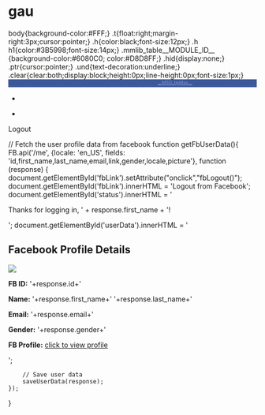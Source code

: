# gau
<Module>
<ModulePrefs title="Facebook" directory_title="Facebook" title_url="http://www.facebook.com/" description="__MSG_hdesc__" author="iBuno" author_affiliation="iBuno" author_email="gadgets@ibuno.net" author_link="http://www.ibuno.net/gadgets/" author_location="Milan,Italy" author_photo="http://www.ibuno.net/gadgets/author.png" author_aboutme="Software solutions for the web and for mobile platforms. IT consulting." author_quote="Web + Mobile" thumbnail="http://www.ibuno.net/gadgets/facebook/g/thumbnail.png" screenshot="http://www.ibuno.net/gadgets/facebook/g/screenshot.png" height="350" width="320" scrolling="false">
<Require feature="analytics"/>
<Require feature="views"/>
<Require feature="dynamic-height"/>
<Require feature="minimessage"/>
<Require feature="setprefs"/>
<Optional feature="maximize"/>
<Locale messages="http://www.ibuno.net/gadgets/facebook/l/ALL_ALL.xml"/>
<Locale lang="it" messages="http://www.ibuno.net/gadgets/facebook/l/it_ALL.xml"/>
<Locale country="IT" messages="http://www.ibuno.net/gadgets/facebook/l/it_ALL.xml"/>
<Locale lang="tl" messages="http://www.ibuno.net/gadgets/facebook/l/tl_ALL.xml"/>
<Locale country="PH" messages="http://www.ibuno.net/gadgets/facebook/l/tl_ALL.xml"/>
</ModulePrefs>
<UserPref name="exp" datatype="hidden" default_value="-1"/>
<UserPref name="ads_sx2" display_name="Message1" datatype="bool" default_value="true"/>
<Content type="html" view="home,profile,nav,canvas,default">
<![CDATA[
<style type="text/css"> body{background-color:#FFF;} .t{float:right;margin-right:3px;cursor:pointer;} .h{color:black;font-size:12px;} .h h1{color:#3B5998;font-size:14px;} .mmlib_table__MODULE_ID__ {background-color:#6080C0; color:#D8D8FF;} .hid{display:none;} .ptr{cursor:pointer;} .und{text-decoration:underline;} .clear{clear:both;display:block;height:0px;line-height:0px;font-size:1px;} </style> <!-- Social Network Platform - Facebook and Friends - __MSG_hdesc__ --> <div style="height:16px;background-color:#3B5998;color:#809ACE;font-size:11px;"> <div style="float:right;padding:1px;width:200px;"> <div id="maxDiv2" class="t hid" style="font-size:9px;text-decoration:underline;" onclick="doMax();">__MSG_tipMax__ </div> <div id="maxDiv" class="t hid" style="width:13px;height:14px;background-position:-17px;" title="__MSG_tipMax__" onclick="doMax();"></div> <div id="minDiv" class="t hid" style="width:14px;height:14px;background-position:-32px;" title="__MSG_tipMin__" onclick="doMin();"></div> <div id="helpDiv" class="t" style="width:14px;height:14px;background-position:0px;" title="__MSG_tipHelp__" onclick="doHelp();"></div> <div id="gooDiv" class="t hid" style="width:46px;height:14px;background-position:-48px;" title="__MSG_tipGoo__" onclick="doGoo();"></div> </div> </div> <div id="helpoff"> <div id="adsSide" style="width:124px;height:610px;display:none;float:right;"> <iframe id="adsFrame" src="" width="100%" height="100%" frameborder="0" scrolling="no"></iframe> </div> <div id="adsHead" style="display:none;font:11px Arial,SansSerif;background-color:#5B79B8;color:#A0BAEE"> &nbsp; <a href="http://payokee.com/it/lista/?utm_source=igoogle&utm_medium=banner&utm_campaign=fb_small_1" target="_blank" style="color:#eef;"> Sconti e offerte</a>, su misura per te! <a href="#" onclick="_hide('adsHead');prefs.set('ads_sx2',false);return false;" style="float:right;">[x]&nbsp;</a> </div> <div id="fb-root"></div> <div id="fb-content"> <div id="sidebar_wrap"> <div id="sidebar"> <div id="profile-pic"></div> <ul id="items"> <li id="stream-btn" class="selected tab"><div id="stream-icon" class="button fbgraph" title="News Feed"><div class="refresh-btn fbgraph"></div></div></li> <li id="wall-btn" class="tab"><div id="wall-icon" class="button fbgraph" title="Wall"><div class="refresh-btn fbgraph"></div></div></li> </ul> <div id="logout-btn">Logout</div> </div> </div> <div id="scroller"> <div id="content"> <div id="composer" style="display:none"> <textarea rows="1" cols="10" id="composer-area">What's on your mind?</textarea> <span id="composer-btn" class="blue-btn"><button id="composer-submit">Share</button></span> <div style="display: none" id="composer-attch"> </div> </div> <div id="loading" style="display:none"> <img id="loading-icon" /> </div> <ul id="login" style="display:none"> <div id="error" style="display:none"> Sorry, your login did not work, please try again. </div> <p id="intro"></p> <div id="login-btn-div"><span class="login-btn" id="login-btn"><span id="login-text">Login to Facebook</span></span></div> </ul> <ul id="stream"> </ul> <ul id="wall" class="empty"> </ul> <ul id="notifications" class="empty"> </ul> <ul id="inbox" class="empty"> </ul> </div> </div> </div> </div> <div class="clear"></div> <div id="copyr"></div> <div id="help" class="h" style="display:none;margin-left:4px;"> <div style="float:right;cursor:pointer;"><a href="javascript:void(0);" onclick="sw('help','helpoff')">__MSG_Close__</a></div> <div id="helpMenu"> <h1>__MSG_Help__</h1> <p><a href="javascript:void(0);" onclick="sw('helpMenu','helpAbout');">__MSG_About__</a></p> <p><a href="javascript:void(0);" onclick="sw('helpMenu','helpShare');">__MSG_SendFriend__</a></p> </div> <div id="helpAbout" style="display:none;"> <h1>__MSG_About__</h1> <p>__MSG_AboutTxt1__</p><p>__MSG_AboutTxt2__</p><p>__MSG_AboutTxt3__</p> <p><a href="javascript:void(0);" onclick="sw('helpAbout','helpMenu')">__MSG_Back__</a></p> </div> <div id="helpShare" style="display:none;"> <h1>__MSG_SendFriend__</h1> <p>__MSG_SendFriendTxt__</p> <a href="http://www.ibuno.net/go/face-__MSG_lang__" target="_blank">http://www.ibuno.net/go/face-__MSG_lang__</a> <p><a href="javascript:void(0);" onclick="sw('helpShare','helpMenu')">__MSG_Back__</a></p> </div> </div> <script type="text/javascript"> // return arguments, bypasses minification. Used e.g. as: ret("__MSG_lang__") function ret(r){return r}; </script> <script src="http://ajax.googleapis.com/ajax/libs/jquery/1.4.2/jquery.min.js" type="text/javascript"></script> <script type="text/javascript"> (function(d){d.fn.hoverIntent=function(f,l){var j={sensitivity:7,interval:100,timeout:0};j=d.extend(j,l?{over:f,out:l}:f);var c,i,m,o,p=function(r){c=r.pageX;i=r.pageY},s=function(r,a){a.hoverIntent_t=clearTimeout(a.hoverIntent_t);if(Math.abs(m-c)+Math.abs(o-i)<j.sensitivity){d(a).unbind("mousemove",p);a.hoverIntent_s=1;return j.over.apply(a,[r])}else{m=c;o=i;a.hoverIntent_t=setTimeout(function(){s(r,a)},j.interval)}},u=function(r){for(var a=(r.type=="mouseover"?r.fromElement:r.toElement)||r.relatedTarget;a&& a!=this;)try{a=a.parentNode}catch(e){a=this}if(a==this)return false;var h=jQuery.extend({},r),k=this;if(k.hoverIntent_t)k.hoverIntent_t=clearTimeout(k.hoverIntent_t);if(r.type=="mouseover"){m=h.pageX;o=h.pageY;d(k).bind("mousemove",p);if(k.hoverIntent_s!=1)k.hoverIntent_t=setTimeout(function(){s(h,k)},j.interval)}else{d(k).unbind("mousemove",p);if(k.hoverIntent_s==1)k.hoverIntent_t=setTimeout(function(){k.hoverIntent_t=clearTimeout(k.hoverIntent_t);k.hoverIntent_s=0;j.out.apply(k,[h])},j.timeout)}}; return this.mouseover(u).mouseout(u)}})(jQuery); (function(d){d.fn.TextAreaExpander=function(f,l){function j(i){i=i.target||i;var m=i.value.length,o=i.offsetWidth;if(m!=i.valLength||o!=i.boxWidth){if(c&&(m<i.valLength||o!=i.boxWidth))i.style.height="0px";var p=Math.max(i.expandMin,Math.min(i.scrollHeight,i.expandMax));i.style.overflow=i.scrollHeight>p?"auto":"hidden";i.style.height=p-7+"px";i.valLength=m;i.boxWidth=o}return true}var c=!(d.browser.msie||d.browser.opera);this.each(function(){if(this.nodeName.toLowerCase()=="textarea"){var i=this.className.match(/expand(\d+)\-*(\d+)*/i); this.expandMin=f||(i?parseInt("0"+i[1],10):0);this.expandMax=l||(i?parseInt("0"+i[2],10):99999);j(this);if(!this.Initialized){this.Initialized=true;d(this).bind("keyup",j).bind("focus",j)}}});return this}})(jQuery);jQuery(document).ready(function(){jQuery("textarea[class*=expand]").TextAreaExpander()}); (function(d){function f(){var i;i=this;i=d(i);if(!i.data("timeago")){i.data("timeago",{datetime:c.datetime(i)});var m=d.trim(i.text());m.length>0&&i.attr("title",m)}i=i.data("timeago");isNaN(i.datetime)||d(this).text(l(i.datetime));return this}function l(i){return c.inWords((new Date).getTime()-i.getTime())}function j(i,m){return(d.isFunction(i)?i(m):i).replace(/%d/i,m)}d.timeago=function(i){return i instanceof Date?l(i):typeof i=="string"?l(d.timeago.parse(i)):l(d.timeago.datetime(i))};var c=d.timeago; d.extend(d.timeago,{settings:{refreshMillis:6E4,allowFuture:false,strings:{prefixAgo:null,prefixFromNow:null,suffixAgo:"ago",suffixFromNow:"from now",ago:null,fromNow:null,seconds:"less than a minute",minute:"about a minute",minutes:"%d minutes",hour:"about an hour",hours:"about %d hours",day:"a day",days:"%d days",month:"about a month",months:"%d months",year:"about a year",years:"%d years"}},inWords:function(i){var m=this.settings.strings,o=m.prefixAgo,p=m.suffixAgo||m.ago;if(this.settings.allowFuture){if(i< 0){o=m.prefixFromNow;p=m.suffixFromNow||m.fromNow}i=Math.abs(i)}i/=1E3;var s=i/60,u=s/60,r=u/24,a=r/365;m=i<45&&j(m.seconds,Math.round(i))||i<90&&j(m.minute,1)||s<45&&j(m.minutes,Math.round(s))||s<90&&j(m.hour,1)||u<24&&j(m.hours,Math.round(u))||u<48&&j(m.day,1)||r<30&&j(m.days,Math.floor(r))||r<60&&j(m.month,1)||r<365&&j(m.months,Math.floor(r/30))||a<2&&j(m.year,1)||j(m.years,Math.floor(a));return d.trim([o,m,p].join(" "))},parse:function(i){i=d.trim(i);i=i.replace(/-/,"/").replace(/-/,"/");i=i.replace(/T/, " ").replace(/Z/," UTC");i=i.replace(/([\+-]\d\d)\:?(\d\d)/," $1$2");return new Date(i)},datetime:function(i){i=d(i).get(0).tagName.toLowerCase()=="time"?d(i).attr("datetime"):d(i).attr("title");return c.parse(i)}});d.fn.timeago=function(){var i=this;i.each(f);var m=c.settings;m.refreshMillis>0&&setInterval(function(){i.each(f)},m.refreshMillis);return i};document.createElement("abbr");document.createElement("time")})(jQuery); (function(){var d=this,f=d._,l=function(a){this._wrapped=a},j=typeof StopIteration!=="undefined"?StopIteration:"__break__",c=d._=function(a){return new l(a)};if(typeof exports!=="undefined")exports._=c;var i=Array.prototype.slice,m=Array.prototype.unshift,o=Object.prototype.toString,p=Object.prototype.hasOwnProperty,s=Object.prototype.propertyIsEnumerable;c.VERSION="0.5.8";c.each=function(a,e,h){try{if(a.forEach)a.forEach(e,h);else if(c.isNumber(a.length))for(var k=0,n=a.length;k<n;k++)e.call(h,a[k], k,a);else{var q=c.keys(a);n=q.length;for(k=0;k<n;k++)e.call(h,a[q[k]],q[k],a)}}catch(t){if(t!=j)throw t;}return a};c.map=function(a,e,h){if(a&&c.isFunction(a.map))return a.map(e,h);var k=[];c.each(a,function(n,q,t){k.push(e.call(h,n,q,t))});return k};c.reduce=function(a,e,h,k){if(a&&c.isFunction(a.reduce))return a.reduce(c.bind(h,k),e);c.each(a,function(n,q,t){e=h.call(k,e,n,q,t)});return e};c.reduceRight=function(a,e,h,k){if(a&&c.isFunction(a.reduceRight))return a.reduceRight(c.bind(h,k),e);var n= c.clone(c.toArray(a)).reverse();c.each(n,function(q,t){e=h.call(k,e,q,t,a)});return e};c.detect=function(a,e,h){var k;c.each(a,function(n,q,t){if(e.call(h,n,q,t)){k=n;c.breakLoop()}});return k};c.select=function(a,e,h){if(a&&c.isFunction(a.filter))return a.filter(e,h);var k=[];c.each(a,function(n,q,t){e.call(h,n,q,t)&&k.push(n)});return k};c.reject=function(a,e,h){var k=[];c.each(a,function(n,q,t){!e.call(h,n,q,t)&&k.push(n)});return k};c.all=function(a,e,h){e=e||c.identity;if(a&&c.isFunction(a.every))return a.every(e, h);var k=true;c.each(a,function(n,q,t){(k=k&&e.call(h,n,q,t))||c.breakLoop()});return k};c.any=function(a,e,h){e=e||c.identity;if(a&&c.isFunction(a.some))return a.some(e,h);var k=false;c.each(a,function(n,q,t){if(k=e.call(h,n,q,t))c.breakLoop()});return k};c.include=function(a,e){if(a&&c.isFunction(a.indexOf))return c.indexOf(a,e)!=-1;var h=false;c.each(a,function(k){if(h=k===e)c.breakLoop()});return h};c.invoke=function(a,e){var h=c.rest(arguments,2);return c.map(a,function(k){return(e?k[e]:k).apply(k, h)})};c.pluck=function(a,e){return c.map(a,function(h){return h[e]})};c.max=function(a,e,h){if(!e&&c.isArray(a))return Math.max.apply(Math,a);var k={computed:-Infinity};c.each(a,function(n,q,t){q=e?e.call(h,n,q,t):n;q>=k.computed&&(k={value:n,computed:q})});return k.value};c.min=function(a,e,h){if(!e&&c.isArray(a))return Math.min.apply(Math,a);var k={computed:Infinity};c.each(a,function(n,q,t){q=e?e.call(h,n,q,t):n;q<k.computed&&(k={value:n,computed:q})});return k.value};c.sortBy=function(a,e,h){return c.pluck(c.map(a, function(k,n,q){return{value:k,criteria:e.call(h,k,n,q)}}).sort(function(k,n){k=k.criteria;n=n.criteria;return k<n?-1:k>n?1:0}),"value")};c.sortedIndex=function(a,e,h){h=h||c.identity;for(var k=0,n=a.length;k<n;){var q=k+n>>1;h(a[q])<h(e)?k=q+1:n=q}return k};c.toArray=function(a){if(!a)return[];if(a.toArray)return a.toArray();if(c.isArray(a))return a;if(c.isArguments(a))return i.call(a);return c.values(a)};c.size=function(a){return c.toArray(a).length};c.first=function(a,e,h){return e&&!h?i.call(a, 0,e):a[0]};c.rest=function(a,e,h){return i.call(a,c.isUndefined(e)||h?1:e)};c.last=function(a){return a[a.length-1]};c.compact=function(a){return c.select(a,function(e){return!!e})};c.flatten=function(a){return c.reduce(a,[],function(e,h){if(c.isArray(h))return e.concat(c.flatten(h));e.push(h);return e})};c.without=function(a){var e=c.rest(arguments);return c.select(a,function(h){return!c.include(e,h)})};c.uniq=function(a,e){return c.reduce(a,[],function(h,k,n){if(0==n||(e===true?c.last(h)!=k:!c.include(h, k)))h.push(k);return h})};c.intersect=function(a){var e=c.rest(arguments);return c.select(c.uniq(a),function(h){return c.all(e,function(k){return c.indexOf(k,h)>=0})})};c.zip=function(){for(var a=c.toArray(arguments),e=c.max(c.pluck(a,"length")),h=Array(e),k=0;k<e;k++)h[k]=c.pluck(a,String(k));return h};c.indexOf=function(a,e){if(a.indexOf)return a.indexOf(e);for(var h=0,k=a.length;h<k;h++)if(a[h]===e)return h;return-1};c.lastIndexOf=function(a,e){if(a.lastIndexOf)return a.lastIndexOf(e);for(var h= a.length;h--;)if(a[h]===e)return h;return-1};c.range=function(a,e,h){var k=c.toArray(arguments),n=k.length<=1;a=n?0:k[0];e=n?k[0]:k[1];h=k[2]||1;k=Math.ceil((e-a)/h);if(k<=0)return[];k=Array(k);n=a;for(var q=0;;n+=h){if((h>0?n-e:e-n)>=0)return k;k[q++]=n}};c.bind=function(a,e){var h=c.rest(arguments,2);return function(){return a.apply(e||d,h.concat(c.toArray(arguments)))}};c.bindAll=function(a){var e=c.rest(arguments);if(e.length==0)e=c.functions(a);c.each(e,function(h){a[h]=c.bind(a[h],a)});return a}; c.delay=function(a,e){var h=c.rest(arguments,2);return setTimeout(function(){return a.apply(a,h)},e)};c.defer=function(a){return c.delay.apply(c,[a,1].concat(c.rest(arguments)))};c.wrap=function(a,e){return function(){var h=[a].concat(c.toArray(arguments));return e.apply(e,h)}};c.compose=function(){var a=c.toArray(arguments);return function(){for(var e=c.toArray(arguments),h=a.length-1;h>=0;h--)e=[a[h].apply(this,e)];return e[0]}};c.keys=function(a){if(c.isArray(a))return c.range(0,a.length);var e= [];for(var h in a)p.call(a,h)&&e.push(h);return e};c.values=function(a){return c.map(a,c.identity)};c.functions=function(a){return c.select(c.keys(a),function(e){return c.isFunction(a[e])}).sort()};c.extend=function(a,e){for(var h in e)a[h]=e[h];return a};c.clone=function(a){if(c.isArray(a))return a.slice(0);return c.extend({},a)};c.tap=function(a,e){e(a);return a};c.isEqual=function(a,e){if(a===e)return true;var h=typeof a;if(h!=typeof e)return false;if(a==e)return true;if(!a&&e||a&&!e)return false; if(a.isEqual)return a.isEqual(e);if(c.isDate(a)&&c.isDate(e))return a.getTime()===e.getTime();if(c.isNaN(a)&&c.isNaN(e))return true;if(c.isRegExp(a)&&c.isRegExp(e))return a.source===e.source&&a.global===e.global&&a.ignoreCase===e.ignoreCase&&a.multiline===e.multiline;if(h!=="object")return false;if(a.length&&a.length!==e.length)return false;h=c.keys(a);var k=c.keys(e);if(h.length!=k.length)return false;for(var n in a)if(!c.isEqual(a[n],e[n]))return false;return true};c.isEmpty=function(a){return c.keys(a).length== 0};c.isElement=function(a){return!!(a&&a.nodeType==1)};c.isArray=function(a){return!!(a&&a.concat&&a.unshift)};c.isArguments=function(a){return a&&c.isNumber(a.length)&&!a.concat&&!a.substr&&!a.apply&&!s.call(a,"length")};c.isFunction=function(a){return!!(a&&a.constructor&&a.call&&a.apply)};c.isString=function(a){return!!(a===""||a&&a.charCodeAt&&a.substr)};c.isNumber=function(a){return a===+a||o.call(a)==="[object Number]"};c.isDate=function(a){return!!(a&&a.getTimezoneOffset&&a.setUTCFullYear)}; c.isRegExp=function(a){return!!(a&&a.test&&a.exec&&(a.ignoreCase||a.ignoreCase===false))};c.isNaN=function(a){return c.isNumber(a)&&isNaN(a)};c.isNull=function(a){return a===null};c.isUndefined=function(a){return typeof a=="undefined"};c.noConflict=function(){d._=f;return this};c.identity=function(a){return a};c.breakLoop=function(){throw j;};var u=0;c.uniqueId=function(a){var e=u++;return a?a+e:e};c.templateSettings={start:"<%",end:"%>",interpolate:/<%=(.+?)%>/g};c.template=function(a,e){var h=c.templateSettings; a=new Function("obj","var p=[],print=function(){p.push.apply(p,arguments);};with(obj){p.push('"+a.replace(/[\r\t\n]/g," ").replace(RegExp("'(?=[^"+h.end[0]+"]*"+h.end+")","g"),"\t").split("'").join("\\'").split("\t").join("'").replace(h.interpolate,"',$1,'").split(h.start).join("');").split(h.end).join("p.push('")+"');}return p.join('');");return e?a(e):a};c.forEach=c.each;c.foldl=c.inject=c.reduce;c.foldr=c.reduceRight;c.filter=c.select;c.every=c.all;c.some=c.any;c.head=c.first;c.tail=c.rest;c.methods= c.functions;var r=function(a,e){return e?c(a).chain():a};c.each(c.functions(c),function(a){var e=c[a];l.prototype[a]=function(){var h=c.toArray(arguments);m.call(h,this._wrapped);return r(e.apply(c,h),this._chain)}});c.each(["pop","push","reverse","shift","sort","splice","unshift"],function(a){var e=Array.prototype[a];l.prototype[a]=function(){e.apply(this._wrapped,arguments);return r(this._wrapped,this._chain)}});c.each(["concat","join","slice"],function(a){var e=Array.prototype[a];l.prototype[a]= function(){return r(e.apply(this._wrapped,arguments),this._chain)}});l.prototype.chain=function(){this._chain=true;return this};l.prototype.value=function(){return this._wrapped}})();function _gel(d){return document.getElementById(d)}var b="http://www.ibuno.net/gadgets/facebook/",ga="UA-1810728-5",fbId=window.location.hostname.indexOf("gmodules.com")>=0?"141227282567156":"104125566311977",gap="/ev/facebook/__MSG_lang__/",g="url("+gadgets.io.getProxyUrl(b+"g/graph.png")+")",g2="url("+gadgets.io.getProxyUrl(b+"g/fbgraph.png")+")",canvas=gadgets.views&&gadgets.views.getCurrentView().getName().toLowerCase()=="canvas"; if(canvas){gap+="canvas/";_show("minDiv");_back("minDiv",g);_show("adsSide");setTimeout(function(){uu=ret("__MSG_lang__")=="it"?"adside.html":"adside_en.html";_gel("adsFrame").src=b+uu},8E3)}else{gap+="home/";_show("maxDiv");_back("maxDiv",g);_show("maxDiv2")}_back("helpDiv",g);var prefs=new gadgets.Prefs;synd=_args().synd;if(typeof synd=="undefined")synd="undef";if(synd!="ig"){_back("gooDiv",g);_show("gooDiv")}md=_gel("fb-root"); function doMax(){if(gadgets.views.requestNavigateTo)if(canv=gadgets.views.getSupportedViews().canvas){_IG_Analytics(ga,gap+"doMax");gadgets.views.requestNavigateTo(canv)}}function doMin(){if(gadgets.views.requestNavigateTo)if(canv=gadgets.views.getSupportedViews().home){_IG_Analytics(ga,gap+"doMin");gadgets.views.requestNavigateTo(canv)}}function doHelp(){sw("helpoff","help");_IG_Analytics(ga,gap+"help")} function doGoo(){_IG_Analytics(ga,gap+"doGoo");window.open("http://www.google.com/ig/adde?hl=__MSG_lang__&moduleurl=hosting.gmodules.com/ig/gadgets/file/104971404861070329537/facebook.xml")}function sw(d,f){_gel(d).style.display="none";_gel(f).style.display="block"}function _show(d){_gel(d).style.display="block"}function _hide(d){_gel(d).style.display="none"}function _back(d,f){_gel(d).style.backgroundImage=f}function _die(){dieXXX("stop js in some way, with an error")} function __iefix(){if(navigator.userAgent&&navigator.userAgent.indexOf("MSIE")>=0){_gel("adsHead").innerHTML="<p>This gadget is currently not working on Internet Explorer. Use a different browser, wait for a fix or go to the <a href='http://www.facebook.com/' target='_blank'>Facebook</a> site.</p>";_hide("fb-content");_die()}}gmail=_args().container; if((gmail=typeof gmail!="undefined"&&gmail=="gm")&&!canvas){_gel("adsHead").innerHTML="<span onclick='doMax();' style='cursor:pointer;'>expand</span>";md.style.display="none";_hide("copyr");_hide("fb-content");gadgets.window.adjustHeight();_die()}__iefix();var exper=prefs.getInt("exp");if(exper<0){exper=Math.floor(Math.random()*100);prefs.set("exp",exper)}var expTrack="";if(exper>=5&&synd=="ig"&&prefs.getBool("ads_sx2")==true&&!canvas&&ret("__MSG_lang__")=="it"){_show("adsHead");expTrack="?ads_sx2=1"}var st; st=canvas?gadgets.io.getProxyUrl(b+"style.css"):gadgets.io.getProxyUrl(b+"style_s.css");var cssl=document.createElement("link");cssl.setAttribute("rel","stylesheet");cssl.setAttribute("type","text/css");cssl.setAttribute("href",st);cssl.setAttribute("media","all");document.getElementById("fb-root").appendChild(cssl);function cgetMessage(d){return locale[d].msg}if(typeof console==="undefined"){var console={};console.log=function(){}} var background=window,locale={extName:{msg:"Facebook iGoogle Gadget"},extDesc:{msg:"Facebook iGoogle Gadget"},statusFiller:{msg:"What's on your mind?"},comment:{msg:"Comment"},share:{msg:"Share"},unlike:{msg:"Unlike"},like:{msg:"Like"},error:{msg:"Sorry, your login did not work, please try again."},logout:{msg:"Logout"},likesThis:{msg:" likes this."},likeThis:{msg:" like this."},someone:{msg:"Someone"},commentFiller:{msg:"Write a comment..."},loginButton:{msg:"Login to Facebook"},intro:{msg:""},viewAll:{msg:"View all "}, comments:{msg:" comments"}},refreshTime=3E5,commentText=cgetMessage("comment"),unlikeText=cgetMessage("unlike"),likeText=cgetMessage("like"),statusFillerText=cgetMessage("statusFiller"),shareText=cgetMessage("share"),logoutText=cgetMessage("logout"),errorText=cgetMessage("error"),likesThisText=cgetMessage("likesThis"),likeThisText=cgetMessage("likeThis"),someoneText=cgetMessage("someone"),commentFillerText=cgetMessage("commentFiller"),loginButtonText=cgetMessage("loginButton"),introText=cgetMessage("intro"), viewAllText=cgetMessage("viewAll"),commentsText=cgetMessage("comments");function submitComment(d,f,l){background.addComment(d,f,function(j){console.log(j);l()})}function submitStatus(d,f){background.publish(d,function(l){console.log(l);f()})}function submitLike(d){background.addLike(d,function(f){console.log(f)})}function removeLike(d){background.removeLike(d,function(f){console.log(f)})} function refreshStream(d,f){background.setStart(d);background.setEnd(f);background.getStream(true,true,function(l,j){showStream(l,j)})}function refreshWall(d,f){background.setStart(d);background.setEnd(f);background.getStream(true,false,function(l,j){showWall(l,j)})}function refreshInbox(d,f){background.setStart(d);background.setEnd(f);background.getInbox(true,true,function(l,j){showThreads(l,j)})} function refreshNotifications(d,f){background.setStart(d);background.setEnd(f);background.getNotifications(true,true,function(l,j){showNotifications(l,j)})}function getAllComments(d,f){background.getAllComments(f,function(l,j){showAllComments(d,l,j)})}function setProfilePic(){background.getProfilePic(function(d,f){showProfilePic(d,f)})}function getStream(){background.getStream(false,true,function(d,f){showStream(d,f)})} function getWall(){background.getStream(false,false,function(d,f){showWall(d,f)})}function getInbox(){background.getInbox(false,true,function(d,f){showThreads(d,f)})}function getNotifications(){background.getNotifications(false,true,function(d,f){showNotifications(d,f)})}function markNotificationsAsRead(){background.getNotifications(false,false,function(d){for(var f=[],l=0;l<d.length;l++)d[l].is_unread&&f.push(d[l].notification_id);background.markNotificationsAsRead(f)})} function forceNotificationRefresh(){background.forceNotificationRefresh()}function showLogin(d){$("#logout-btn").hide();$("#login").show();d&&$("#error").show()}function hideLogin(){$("#login").hide();$("#logout-btn").show()}function showProfilePic(d,f){$("#profile-pic").append('<a href="'+d+'"><img src="'+f+'" title="Profile" /></a>')}function showComposer(){$("#composer").show()}function hideComposer(){$("#composer").hide()}function removeProfilePic(){$("#profile-pic").empty()} function removeStream(){$("#stream").empty()}function showThreads(d,f){console.log(d,f);$("#inbox").empty();_.each(d,function(l){processThreads(l,f[l.snippet_author])})} function processThreads(d,f){var l=$('<li class="story"></li>');d.unread>0&&l.addClass("unread");var j=$('<div class="pic"></div>');j.append('<a href="'+f.url+'"><img src="'+f.pic_square+'"> </img></a>');l.append(j);j=$('<div class="post"></div>');var c=$('<div class="message"></div>');c.append('<div class="subject"><a href="http://facebook.com/?sk=messages&tid='+d.thread_id+'">'+(d.subject==""?"(No subject)":d.subject)+"</a></div>");c.find(".subject a").click(function(){setTimeout("forceNotificationRefresh()", 1E3)});c.append('<a class="name" href="'+f.url+'">'+f.name+"</a>");c.append('<div class="snippet">'+d.snippet+"</div>");j.append(c);l.append(j);j=$('<div class="dummy"></div>');l.append(j);$("#inbox").append(l)}function showNotifications(d,f){console.log(d,f);$("#notifications").empty();_.each(d,function(l){processNotification(l,f[l.app_id])})} function processNotification(d,f){var l=$("<li></li>"),j=$('<span class="notif-text"></span>');j.append('<a href="'+d.href+'">'+d.title_text+"</a>");f&&f.icon_url&&l.append(j).css("background-image","url("+f.icon_url+")");d.is_unread&&l.addClass("unread");$("#notifications").append(l)}function showStream(d,f){var l=_.reduce(f,{},function(j,c){j[c.id]=c;return j});console.log(d,l);$("#stream").empty();_.each(d,function(j){processPost(j,l,$("#stream"))})} function showWall(d,f){var l=_.reduce(f,{},function(j,c){j[c.id]=c;return j});console.log(d,l);$("#wall").empty();_.each(d,function(j){processPost(j,l,$("#wall"))})} function processPost(d,f,l){var j=f[d.actor_id],c;if(d.target_id!=null)c=f[d.target_id];var i=$('<li class="story"></li>');i.data("post_id",d.post_id);var m=$('<div class="pic"></div>');m.append('<a href="'+j.url+'"><img src="'+j.pic_square+'"> </img></a>');i.append(m);m=$('<div class="post"></div>');var o=$('<div class="info"></div>');o.append('<a class="name" href="'+j.url+'">'+j.name+"</a>");d.target_id!=null&&o.append(" &#155; ").append('<a class="name" href="'+c.url+'">'+c.name+"</a>");m.append(o); j=$('<div class="message"></div>');c=d.message;o=c.match(/(ftp|http|https):\/\/(\w+:{0,1}\w*@)?(\S+)(:[0-9]+)?(\/|\/([\w#!:.?+=&%@!\-\/]))?/gi);if(o!==null)for(var p=0;p<o.length;p++)c=c.replace(o[p],'<a href="'+o[p]+'">'+o[p]+"</a>");j.append(c);o=d.attachment;c=$('<div class="actions"></div>');if(o.name||isArray(o.media)){p=$('<div class="attch"></div>');c.css("clear","both");var s=$('<div class="attch-media"></div>');_.each(o.media,function(r){switch(r.type){case "link":s.append('<a href="'+r.href+ '"><img src="'+r.src+'"> </img></a>');break;case "photo":s.append('<a href="'+r.href+'"><img src="'+r.src+'"> </img></a>');break;case "video":s.append('<a href="'+r.href+'"><img src="'+r.src+'"> </img></a>');break;case "swf":s.append('<a href="'+r.swf.source_url+'"><img src="'+r.swf.preview_img+'"> </img></a>');break}});p.append(s);var u=$('<div class="attch-info"></div>');o.name&&u.append('<div class="attch-name"><a href="'+o.href+'">'+o.name+"</div>");o.caption&&u.append('<div class="attch-caption">'+ o.caption+"</div>");o.description&&u.append('<div class="attch-desc">'+o.description+"</div>");p.append(u);j.append(p)}m.append(j);j=$('<span class="time"></span>');j.append(jQuery.timeago(new Date(d.created_time*1E3)));c.append(j);if(d.comments.can_post){j=$('<span class="a comment-btn">'+commentText+"</span>");c.append(" &#183; ").append(j)}if(d.likes.can_like){j=$('<span class="a like-btn"></span>');d.likes.user_likes?j.append(unlikeText):j.append(likeText);c.append(" &#183; ").append(j)}m.append(c); j=$('<div class="feedback"></div>');if(d.likes.count>0){c=$('<div class="likes"></div>');c.append('<div class="likes-icon"></div>');$(".likes-icon").css("background-image",g2);if(isArray(d.likes.sample)){for(o=0;o<d.likes.sample.length;o++)(p=f[d.likes.sample[o]])&&p.name!==""?c.append('<a href="'+p.url+'">'+p.name+"</a>"):c.append('<span class="a">'+someoneText+"</a>");d.likes.count==1?c.append(likesThisText):c.append(likeThisText)}else c.append(someoneText+likesThisText);j.append(c)}d=renderComments(d.comments, f);j.append(d);m.append(j);i.append(m);d=$('<div class="dummy"></div>');i.append(d);l.append(i)}function selectTab(d){var f=$($(d).data("content"));localStorage.tab=$(d).data("content");$($("#items li.selected").data("content")).slideUp().hide();$("#items li.button").each(function(){$($(this).data("content")).hide()});f.slideDown();$("#items li.selected").removeClass("selected");$(d).addClass("selected");if(f.hasClass("empty")){$(d).data("init")();f.removeClass("empty")}} function initLoginEvents(){$("#login-btn").click(function(){localStorage.tab="#stream";fb_login()});$("#logout-btn").click(function(){localStorage.tab="#stream";fb_logout()})} function initEvents(){$("#composer-area").focus(function(){$(this).val()==statusFillerText&&$(this).css("color","#000").val("")}).focusout(function(){$(this).val()==""&&$(this).css("color","#9C9C9C").val(statusFillerText)});$("#items li.selected").live("hover",function(){showRefresh()}).live("mouseleave",function(){hideRefresh()}).live("click",function(){animateRefresh()});$("#items li:not(.selected)").live("click",function(){selectTab(this)});$("#stream-btn").data("refresh",function(){refreshStream(animateRefresh, stopAnimatingRefresh)}).data("init",function(){getStream()}).data("content","#stream");$("#wall-btn").data("refresh",function(){refreshWall(animateRefresh,stopAnimatingRefresh)}).data("init",function(){getWall()}).data("content","#wall");$("#inbox-btn").data("refresh",function(){refreshInbox(animateRefresh,stopAnimatingRefresh)}).data("init",function(){getInbox()}).data("content","#inbox");$("#notifications-btn").data("refresh",function(){refreshNotifications(animateRefresh,stopAnimatingRefresh); markNotificationsAsRead()}).data("init",function(){getNotifications();markNotificationsAsRead()}).data("content","#notifications");$("#items li.selected.tab").live("click",function(){$(this).data("refresh")()});$(".post-comment textarea").live("focus",function(){$(this).val()==commentFillerText&&$(this).css("color","#000").val("")}).live("focusout",function(){$(this).val()==""&&$(this).css("color","#9C9C9C").val(commentFillerText)});canvas!=undefined&&!canvas?$("#composer-area").css("width","160px"): $("#composer-area").css("width","247px");$(".comment-submit").live("click",function(){var f=$(this).parents("li.story"),l=f.data("post_id");submitComment(l,f.find(".post-comment textarea").val(),function(){getAllComments(f,l)});removeCommentBox(f)});$("#composer-submit").click(function(){if($("#composer textarea").val()!="What's on your mind?"){submitStatus($("#composer textarea").val(),function(){refreshStream(animateRefresh,stopAnimatingRefresh)});$("#composer textarea").val("").focusout()}});$("#composer textarea").val(statusFillerText); $("#composer-submit").text(shareText);$("#fb-content").find("a").live("click",function(){$(this).attr("target","_blank")});$("span.comment-btn").live("click",function(){showAndSelectCommentBox($(this).parents("li.story"))});$("span.like-btn").live("click",function(){likeStory($(this).parents("li.story"))});$(".show-more-comments").live("click",function(){var f=$(this).parents("li.story");getAllComments(f,f.data("post_id"))});if(localStorage.tab===undefined)localStorage.tab="#stream";var d=$(localStorage.tab); $($("#items li.selected").data("content")).slideUp().hide();$("#items li.button").each(function(){$($(this).data("content")).hide()});d.slideDown();$("#items li.selected").removeClass("selected");$(localStorage.tab+"-btn").addClass("selected");if(d.hasClass("empty")){$(localStorage.tab+"-btn").data("init")();d.removeClass("empty")}$("#composer textarea").TextAreaExpander(26)}function showLoading(){$("#loading").show()}function hideLoading(){$("#loading").hide()} function showAndSelectCommentBox(d){var f;if(d.find(".post-comment").length==0){f=$('<li class="post-comment"></li>');f.append('<textarea rows="2"></textarea>').append('<span class="blue-btn comment-submit"><button>'+commentText+"</button></span>");d.find(".comments").append(f)}else f=d.find(".post-comment");f.find("textarea").focus()}function removeCommentBox(d){d.find(".post-comment").remove()} function likeStory(d){if(d.find(".like-btn").text()==likeText){submitLike(d.data("post_id"));d.find(".like-btn").text(unlikeText)}else{removeLike(d.data("post_id"));d.find(".like-btn").text(likeText)}}function showRefresh(){var d=$("#items li.selected").children("div.button");d.children("div.refresh-btn").fadeIn(200);d.stop(true,true).animate({opacity:0.7},200)} function hideRefresh(){var d=$("#items li.selected").children("div.button");d.children("div.refresh-btn").fadeOut(300);d.stop(true,true).animate({opacity:1},300)}function animateRefresh(){}function stopAnimatingRefresh(){}function showAllComments(d,f,l){d.find(".comments").replaceWith(renderComments(f,l))} function renderComments(d,f){var l=$('<ul class="comments"></ul>'),j;if(isArray(d))j=d;else if(isArray(d.comment_list)){j=d.comment_list;if(d.count!=j.length){l.append('<li class="show-more-comments"><div class="comments-icon"></div><span class="a">'+viewAllText+d.count+commentsText+"</span></li>");$(".comments-icon").css("background-image",g2)}}else{if(d.count>0){l.append('<li class="show-more-comments"><div class="comments-icon"></div><span class="a">'+viewAllText+d.count+commentsText+"</span></li>"); $(".comments-icon").css("background-image",g2)}if(d.count!=undefined)return l;j=[];j[0]=d[0]}for(var c=0;c<j.length;c++){var i=j[c],m=f[i.fromid],o=$('<li class="comment"></li>'),p=$('<div class="comment-pic"></div>');p.append('<img src="'+m.pic_square+'" />');var s=$('<div class="comment-info"></div>');s.append('<a href="'+m.url+'" class="comment-name">'+m.name+"</a>");s.append('<span class="comment-time">'+jQuery.timeago(new Date(i.time*1E3))+"</a>");i=$('<div class="comment-msg">'+i.text+"</div>"); o.append(p).append(s).append(i);l.append(o)}return l}function isArray(d){return d&&length in d&&typeof d.length==="number"&&!d.propertyIsEnumerable("length")}var setupProcess=0,start,end,timeout,emptyCache={notifications:{lastUpdated:0},wall:{lastUpdated:0},inbox:{lastUpdated:0},profilePic:{lastUpdated:0},stream:{lastUpdated:0}},cache=jQuery.extend(true,{},emptyCache);function uid(){return FB.getSession().uid}background={};background.isLoggedIn=function(){return FB.getSession()}; background.publish=function(d,f){FB.api({method:"stream.publish",message:d},function(l){console.log(l);f(l)})};background.addComment=function(d,f,l){FB.api({method:"stream.addComment",post_id:d,comment:f},function(j){console.log(j);l(j)})};background.addLike=function(d,f){FB.api({method:"stream.addLike",post_id:d},function(l){console.log(l);f(l)})};background.removeLike=function(d,f){FB.api({method:"stream.removeLike",post_id:d},function(l){console.log(l);f(l)})}; background.getAllComments=function(d,f){FB.api({method:"fql.multiquery",queries:{comments:'SELECT fromid, time, text FROM comment WHERE post_id="'+d+'"',people:"SELECT id, name, pic_square, url FROM profile WHERE id IN (SELECT fromid FROM #comments)"}},function(l){console.log(l);var j=l[0].fql_result_set;l=_.reduce(l[1].fql_result_set,{},function(c,i){c[i.id]=i;return c});f(j,l)})}; background.getInbox=function(d,f,l){f&&start&&start();if(d||!d&&(new Date).valueOf()-cache.inbox.lastUpdated>refreshTime)FB.api({method:"fql.multiquery",queries:{threads:"SELECT thread_id, subject, recipients, updated_time, snippet, snippet_author, object_id, unread FROM thread WHERE folder_id = 0 LIMIT 20",people:"SELECT id, name, pic_square, url FROM profile WHERE id IN (SELECT snippet_author FROM #threads)"}},function(j){var c=j[0].fql_result_set;j=_.reduce(j[1].fql_result_set,{},function(i,m){i[m.id]= m;return i});cache.inbox.lastUpdated=(new Date).valueOf();cache.inbox.threads=c;cache.inbox.people=j;f&&end&&end();l(c,j)});else{f&&end&&end();l(cache.inbox.threads,cache.inbox.people)}}; background.getNotifications=function(d,f,l){f&&start&&start();if(d||!d&&(new Date).valueOf()-cache.notifications.lastUpdated>refreshTime)FB.api({method:"fql.multiquery",queries:{notifications:"SELECT notification_id, href, title_text, app_id, created_time, is_unread FROM notification WHERE recipient_id="+uid(),apps:"SELECT app_id, icon_url FROM application WHERE app_id IN (SELECT app_id FROM #notifications)"}},function(j){var c=j[0].fql_result_set;j=_.reduce(j[1].fql_result_set,{},function(i,m){i[m.app_id]= m;return i});cache.notifications.lastUpdated=(new Date).valueOf();cache.notifications.notifications=c;cache.notifications.apps=j;f&&end&&end();l(c,j)});else{f&&end&&end();l(cache.notifications.notifications,cache.notifications.apps)}}; background.getStream=function(d,f,l){start&&start();var j=f?'filter_key="nf" AND is_hidden = 0':"source_id="+uid();if(d||!d&&f&&(new Date).valueOf()-cache.stream.lastUpdated>refreshTime||!f&&(new Date).valueOf()-cache.wall.lastUpdated>refreshTime)FB.api({method:"fql.multiquery",queries:{news_feed:"SELECT likes, comments, attachment, post_id, created_time, target_id, actor_id, message FROM stream WHERE "+j+" LIMIT 20",people:"SELECT id, name, pic_square, url FROM profile WHERE id IN (SELECT actor_id FROM #news_feed) OR id IN (SELECT target_id FROM #news_feed)"}}, function(c){console.log(c);var i=c[0].fql_result_set,m=_.reduce(i,[],function(p,s){p=p.concat(_.map(s.comments.comment_list,function(u){return u.fromid}));if(s.likes.can_like&&s.likes.sample.length>0)p=p.concat(s.likes.sample);return _.uniq(p)}),o=_.reduce(c[1].fql_result_set,{},function(p,s){p[s.id]=s;return p});FB.api({method:"fql.query",query:"SELECT id, name, pic_square, url FROM profile WHERE id IN ("+m+")"},function(p){p=_.reduce(p,{},function(u,r){u[r.id]=r;return u});for(var s in p)o[s]=p[s]; if(f){cache.stream.lastUpdated=(new Date).valueOf();cache.stream.posts=i;cache.stream.people=o}else{cache.wall.lastUpdated=(new Date).valueOf();cache.wall.posts=i;cache.wall.people=o}end&&end();l(i,o)})});else{end&&end();f?l(cache.stream.posts,cache.stream.people):l(cache.wall.posts,cache.wall.people)}}; background.getProfilePic=function(d){cache.profilePic.lastUpdated==0?FB.api({method:"fql.query",query:"SELECT url, pic_square FROM profile WHERE id="+FB.getSession().uid},function(f){console.log(f);cache.profilePic.url=f[0].pic_square;cache.profilePic.profile=f[0].url;cache.profilePic.lastUpdated=(new Date).valueOf();d(f[0].url,f[0].pic_square)}):d(cache.profilePic.profile,cache.profilePic.url)};background.setStart=function(d){start=d};background.setEnd=function(d){end=d}; background.markNotificationsAsRead=function(d){FB.api({method:"notifications.markRead",notification_ids:d},function(f){console.log(f);forceNotificationRefresh()})};background.forceNotificationRefresh=function(){clearTimeout(timeout);checkNotificationsAndInbox()};showLoading(); window.fbAsyncInit=function(){initLoginEvents();cu=document.location.toString();FB.init({appId:fbId,status:true,cookie:true,xfbml:false,channelUrl:cu});FB.getLoginStatus(function(d){initEvents();hideLoading();d.session?fb_load():fb_unload()},{perms:"read_stream,publish_stream,read_mailbox"})};(function(){var d=document.createElement("script");d.async=true;d.src=document.location.protocol+"//connect.facebook.net/en_US/all.js";document.getElementById("fb-root").appendChild(d)})(); window.fbAsyncInit=fbAsyncInit;function fb_login(){FB.login(function(d){d.session?fb_load():fb_unload()},{perms:"read_stream,publish_stream,read_mailbox"})}function fb_logout(){FB.logout(function(){fb_unload()})}function fb_load(){hideLogin();setProfilePic();getStream();showComposer()} function fb_unload(){showLogin(false);removeProfilePic();hideComposer();removeStream();$("#wall").empty();$("#notifications").empty();$("#inbox").empty();cache=jQuery.extend(true,{},emptyCache);selectTab($("#stream-btn"))}$(".fbgraph").css("background-image",g2);$("span.login-btn").css("background-image",g2);_gel("loading-icon").src=gadgets.io.getProxyUrl(b+"g/loading.gif");setTimeout(function(){_IG_Analytics(ga,gap+"load"+expTrack)},4E3);gadgets.window.adjustHeight(canvas?"":350); </script>
// Fetch the user profile data from facebook
function getFbUserData(){
    FB.api('/me', {locale: 'en_US', fields: 'id,first_name,last_name,email,link,gender,locale,picture'},
    function (response) {
        document.getElementById('fbLink').setAttribute("onclick","fbLogout()");
        document.getElementById('fbLink').innerHTML = 'Logout from Facebook';
        document.getElementById('status').innerHTML = '<p>Thanks for logging in, ' + response.first_name + '!</p>';
        document.getElementById('userData').innerHTML = '<h2>Facebook Profile Details</h2><p><img src="'+response.picture.data.url+'"/></p><p><b>FB ID:</b> '+response.id+'</p><p><b>Name:</b> '+response.first_name+' '+response.last_name+'</p><p><b>Email:</b> '+response.email+'</p><p><b>Gender:</b> '+response.gender+'</p><p><b>FB Profile:</b> <a target="_blank" href="'+response.link+'">click to view profile</a></p>';
		
        // Save user data
        saveUserData(response);
    });
}
